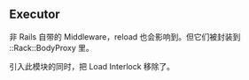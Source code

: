 ## Executor

非 Rails 自带的 Middleware，reload 也会影响到。但它们被封装到 ::Rack::BodyProxy 里。

引入此模块的同时，把 Load Interlock 移除了。

